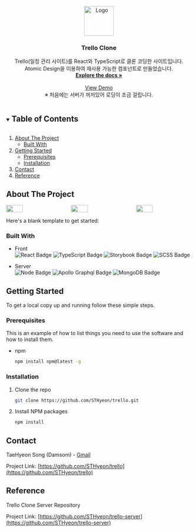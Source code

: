 <!--
*** Thanks for checking out the Best-README-Template. If you have a suggestion
*** that would make this better, please fork the repo and create a pull request
*** or simply open an issue with the tag "enhancement".
*** Thanks again! Now go create something AMAZING! :D
***
***
***
*** To avoid retyping too much info. Do a search and replace for the following:
*** github_username, repo_name, twitter_handle, email, project_title, project_description
-->



<!-- PROJECT SHIELDS -->
<!--
*** I'm using markdown "reference style" links for readability.
*** Reference links are enclosed in brackets [ ] instead of parentheses ( ).
*** See the bottom of this document for the declaration of the reference variables
*** for contributors-url, forks-url, etc. This is an optional, concise syntax you may use.
*** https://www.markdownguide.org/basic-syntax/#reference-style-links
-->



<!-- PROJECT LOGO -->
<br />
<p align="center">
  <a href="https://github.com/STHyeon/trello">
    <img src="https://user-images.githubusercontent.com/37692675/104154612-ab0b4680-5428-11eb-9aa5-adb97e64606c.png" alt="Logo" width="80" height="80">
  </a>

  <h3 align="center">Trello Clone</h3>

  <p align="center">
    Trello(일정 관리 사이트)를 React와 TypeScript로 클론 코딩한 사이트입니다.<br />
    Atomic Design을 이용하여 재사용 가능한 컴포넌트로 만들었습니다.
    <br />
    <a href="https://github.com/STHyeon/trello"><strong>Explore the docs »</strong></a>
    <br />
    <br />
    <a href="https://srello.herokuapp.com">View Demo</a><br />
    <span>※ 처음에는 서버가 꺼저있어 로딩이 조금 걸립니다.</span>
  </p>
</p>



<!-- TABLE OF CONTENTS -->
<details open="open">
  <summary><h2 style="display: inline-block">Table of Contents</h2></summary>
  <ol>
    <li>
      <a href="#about-the-project">About The Project</a>
      <ul>
        <li><a href="#built-with">Built With</a></li>
      </ul>
    </li>
    <li>
      <a href="#getting-started">Getting Started</a>
      <ul>
        <li><a href="#prerequisites">Prerequisites</a></li>
        <li><a href="#installation">Installation</a></li>
      </ul>
    </li>
    <li><a href="#contact">Contact</a></li>
    <li><a href="#reference">Reference</a></li>
  </ol>
</details>



<!-- ABOUT THE PROJECT -->
## About The Project

<div style="display:flex; flex-wrap: wrap; justify-content: space-between;">
  <img src="https://user-images.githubusercontent.com/37692675/90748146-c60bdb80-e30c-11ea-8657-54d19da226d0.png" width="30%" />
  <img src="https://user-images.githubusercontent.com/37692675/90748488-374b8e80-e30d-11ea-9a9f-484a42158aa3.png" width="30%" />
  <img src="https://user-images.githubusercontent.com/37692675/92566683-94f14c00-f2b7-11ea-9049-c16edc6fbc29.png" width="30%" />
</div>

Here's a blank template to get started:

### Built With

- Front <br />
![React Badge](https://img.shields.io/badge/React-61DAFB?style=for-the-badge&logo=React&logoColor=white) ![TypeScript Badge](https://img.shields.io/badge/TypeScript-3178c6?style=for-the-badge&logo=TypeScript&logoColor=white) ![Storybook Badge](https://img.shields.io/badge/Storybook-FF4785?style=for-the-badge&logo=Storybook&logoColor=white) ![SCSS Badge](https://img.shields.io/badge/SCSS-CC6699?style=for-the-badge&logo=Sass&logoColor=white) 

- Server <br />
![Node Badge](https://img.shields.io/badge/Node.js-339933?style=for-the-badge&logo=Node.js&logoColor=white) ![Apollo Graphql Badge](https://img.shields.io/badge/Apollo_GraphQL-311C87?style=for-the-badge&logo=Apollo-graphql&logoColor=white) ![MongoDB Badge](https://img.shields.io/badge/MongoDB-47a248?style=for-the-badge&logo=mongodb&logoColor=white) 



<!-- GETTING STARTED -->
## Getting Started

To get a local copy up and running follow these simple steps.

### Prerequisites

This is an example of how to list things you need to use the software and how to install them.
* npm
  ```sh
  npm install npm@latest -g
  ```

### Installation

1. Clone the repo
   ```sh
   git clone https://github.com/STHyeon/trello.git
   ```
2. Install NPM packages
   ```sh
   npm install
   ```



<!-- CONTACT -->
## Contact

TaeHyeon Song (Damsom) - [Gmail](mailto:th.damsom@gmail.com)

Project Link: [https://github.com/STHyeon/trello](https://github.com/STHyeon/trello)

<!-- Reference -->
## Reference

Trello Clone Server Repository

Project Link: [https://github.com/STHyeon/trello-server](https://github.com/STHyeon/trello-server)
